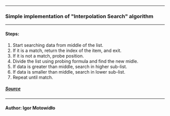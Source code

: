 ----
### Simple implementation of "Interpolation Search" algorithm  
----
#### Steps:  
                
1. Start searching data from middle of the list.
2. If it is a match, return the index of the item, and exit.
3. If it is not a match, probe position.
4. Divide the list using probing formula and find the new midle.
5. If data is greater than middle, search in higher sub-list.
6. If data is smaller than middle, search in lower sub-list.
7. Repeat until match.
                
				
 ##### [Source](https://www.tutorialspoint.com/data_structures_algorithms/interpolation_search_algorithm.htm)
----
#### Author: Igor Motowidło
